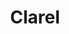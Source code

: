 ---
title: "Clarel"
url: /barcelona/clarel-avinguda-de-la-mare-de-deu-de-montserrat/
shop: Drogerie
---